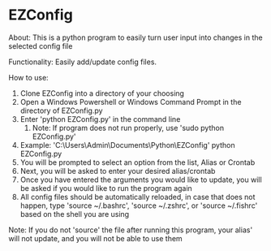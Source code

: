 # EZConfig

About: This is a python program to easily turn user input into changes in the selected config file

Functionality: Easily add/update config files.


How to use:

1. Clone EZConfig into a directory of your choosing
2. Open a Windows Powershell or Windows Command Prompt in the directory of EZConfig.py
3. Enter 'python EZConfig.py' in the command line
   1. Note: If program does not run properly, use 'sudo python EZConfig.py'
4. Example: 'C:\Users\Admin\Documents\Python\EZConfig' python EZConfig.py
5. You will be prompted to select an option from the list, Alias or Crontab
6. Next, you will be asked to enter your desired alias/crontab
7. Once you have entered the arguments you would like to update, you will be asked if you would like to run the program again
8. All config files should be automatically reloaded, in case that does not happen, type 'source ~/.bashrc', 'source ~/.zshrc', or 'source ~/.fishrc' based on the shell you are using

Note: If you do not 'source' the file after running this program, your alias' will not update, and you will not be able to use them